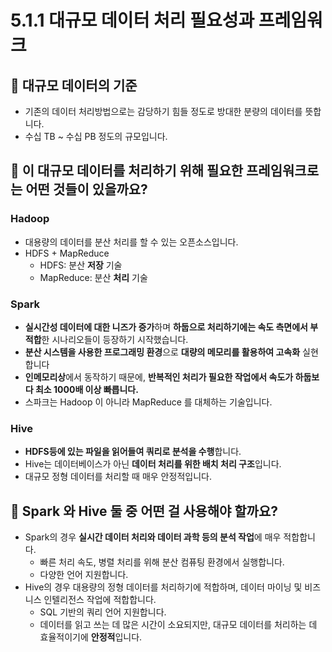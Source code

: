 # 5.1.1 대규모 데이터 처리 필요성과 프레임워크

## 📌 대규모 데이터의 기준

- 기존의 데이터 처리방법으로는 감당하기 힘들 정도로 방대한 분량의 데이터를 뜻합니다.
- 수십 TB ~ 수십 PB 정도의 규모입니다.

## 📌 이 대규모 데이터를 처리하기 위해 필요한 프레임워크로는 어떤 것들이 있을까요?

### Hadoop
- 대용량의 데이터를 분산 처리를 할 수 있는 오픈소스입니다.
- HDFS + MapReduce
    - HDFS: 분산 **저장** 기술
    - MapReduce: 분산 **처리** 기술

### Spark
- **실시간성 데이터에 대한 니즈가 증가**하며 **하둡으로 처리하기에는 속도 측면에서 부적합**한 시나리오들이 등장하기 시작했습니다.
- **분산 시스템을 사용한 프로그래밍 환경**으로 **대량의 메모리를 활용하여 고속화** 실현합니다
- **인메모리상**에서 동작하기 때문에, **반복적인 처리가 필요한 작업에서 속도가 하둡보다 최소 1000배 이상 빠릅니다.**
- 스파크는 Hadoop 이 아니라 MapReduce 를 대체하는 기술입니다.

### Hive
- **HDFS등에 있는 파일을 읽어들여 쿼리로 분석을 수행**합니다.
- Hive는 데이터베이스가 아닌 **데이터 처리를 위한 배치 처리 구조**입니다.
- 대규모 정형 데이터를 처리할 때 매우 안정적입니다.
    

## 🤔 Spark 와 Hive 둘 중 어떤 걸 사용해야 할까요?

- Spark의 경우 **실시간 데이터 처리와 데이터 과학 등의 분석 작업**에 매우 적합합니다.
    - 빠른 처리 속도, 병렬 처리를 위해 분산 컴퓨팅 환경에서 실행합니다.
    - 다양한 언어 지원합니다.
- Hive의 경우 대용량의 정형 데이터를 처리하기에 적합하며, 데이터 마이닝 및 비즈니스 인텔리전스 작업에 적합합니다.
    - SQL 기반의 쿼리 언어 지원합니다.
    - 데이터를 읽고 쓰는 데 많은 시간이 소요되지만, 대규모 데이터를 처리하는 데 효율적이기에 **안정적**입니다.